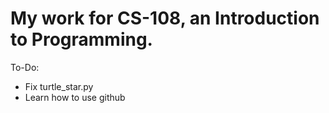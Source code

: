 # My work for CS-108, an Introduction to Programming.


To-Do:
* Fix turtle_star.py
* Learn how to use github

